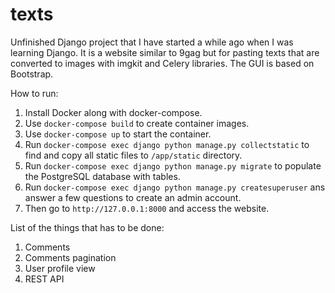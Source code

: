 # texts
Unfinished Django project that I have started a while ago when I was learning Django. It is a website similar to 9gag but for pasting texts that are converted to images with imgkit and Celery libraries. The GUI is based on Bootstrap.

How to run:
1. Install Docker along with docker-compose.
1. Use ``docker-compose build`` to create container images.
1. Use ``docker-compose up`` to start the container.
1. Run ``docker-compose exec django python manage.py collectstatic`` to find and copy all static files to ``/app/static`` directory.
1. Run ``docker-compose exec django python manage.py migrate`` to populate the PostgreSQL database with tables.
1. Run ``docker-compose exec django python manage.py createsuperuser`` ans answer a few questions to create an admin account.
1. Then go to ``http://127.0.0.1:8000`` and access the website.

List of the things that has to be done:
1. Comments
1. Comments pagination
1. User profile view
1. REST API
